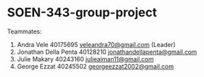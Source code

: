 # SOEN-343-group-project

Teammates:
1. Andra Vele                40175695        veleandra70@gmail.com (Leader)
2. Jonathan Della Penta      40128210        jonathandellapenta@gmail.com
3. Julie Makary              40243160        julieaiman11@gmail.com
4. George Ezzat              40245502        georgeezzat2002@gmail.com
